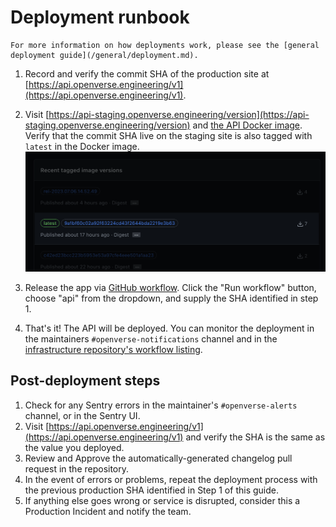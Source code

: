 # Deployment runbook

```{tip}
For more information on how deployments work, please see the [general deployment guide](/general/deployment.md).
```

1. Record and verify the commit SHA of the production site at
   [https://api.openverse.engineering/v1](https://api.openverse.engineering/v1).
1. Visit
   [https://api-staging.openverse.engineering/version](https://api-staging.openverse.engineering/version)
   and
   [the API Docker image](https://github.com/wordpress/openverse/pkgs/container/openverse-api).
   Verify that the commit SHA live on the staging site is also tagged with
   `latest` in the Docker image.
   ![GitHub package directory screenshot](/_static/package_directory_example.png)

1. Release the app via
   [GitHub workflow](https://github.com/WordPress/openverse/actions/workflows/release-app.yml).
   Click the "Run workflow" button, choose "api" from the dropdown, and supply
   the SHA identified in step 1.
1. That's it! The API will be deployed. You can monitor the deployment in the
   maintainers `#openverse-notifications` channel and in the
   [infrastructure repository's workflow listing](https://github.com/WordPress/openverse-infrastructure/actions).

## Post-deployment steps

1. Check for any Sentry errors in the maintainer's `#openverse-alerts` channel,
   or in the Sentry UI.
1. Visit
   [https://api.openverse.engineering/v1](https://api.openverse.engineering/v1)
   and verify the SHA is the same as the value you deployed.
1. Review and Approve the automatically-generated changelog pull request in the
   repository.
1. In the event of errors or problems, repeat the deployment process with the
   previous production SHA identified in Step 1 of this guide.
1. If anything else goes wrong or service is disrupted, consider this a
   Production Incident and notify the team.
